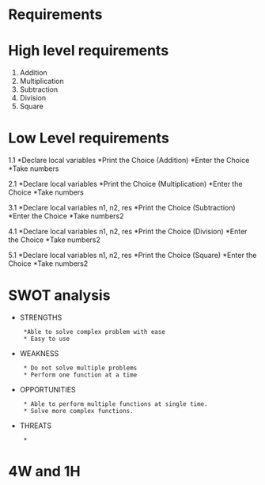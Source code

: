 # Requirements

# High level requirements
1. Addition
2. Multiplication
3. Subtraction
4. Division
5. Square

# Low Level requirements
1.1 
    *Declare local variables
    *Print the Choice (Addition)
    *Enter the Choice
    *Take numbers

2.1 
    *Declare local variables 
    *Print the Choice (Multiplication)
    *Enter the Choice
    *Take numbers

3.1 
    *Declare local variables n1, n2, res
    *Print the Choice (Subtraction)
    *Enter the Choice
    *Take numbers2

4.1 
    *Declare local variables n1, n2, res
    *Print the Choice (Division)
    *Enter the Choice
    *Take numbers2

5.1 
    *Declare local variables n1, n2, res
    *Print the Choice (Square)
    *Enter the Choice
    *Take numbers2


# SWOT analysis

* STRENGTHS

       *Able to solve complex problem with ease
       * Easy to use

* WEAKNESS

       * Do not solve multiple problems
       * Perform one function at a time

* OPPORTUNITIES

       * Able to perform multiple functions at single time.
       * Solve more complex functions.

* THREATS

       * 
       



# 4W and 1H



